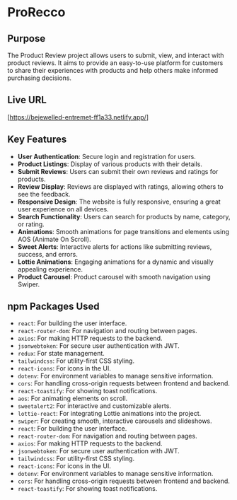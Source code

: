 <!-- # React + Vite

This template provides a minimal setup to get React working in Vite with HMR and some ESLint rules.

Currently, two official plugins are available:

- [@vitejs/plugin-react](https://github.com/vitejs/vite-plugin-react/blob/main/packages/plugin-react/README.md) uses [Babel](https://babeljs.io/) for Fast Refresh
- [@vitejs/plugin-react-swc](https://github.com/vitejs/vite-plugin-react-swc) uses [SWC](https://swc.rs/) for Fast Refresh -->

# ProRecco

## Purpose

The Product Review project allows users to submit, view, and interact with product reviews. It aims to provide an easy-to-use platform for customers to share their experiences with products and help others make informed purchasing decisions.

## Live URL

[https://bejewelled-entremet-ff1a33.netlify.app/]

## Key Features

- **User Authentication**: Secure login and registration for users.
- **Product Listings**: Display of various products with their details.
- **Submit Reviews**: Users can submit their own reviews and ratings for products.
- **Review Display**: Reviews are displayed with ratings, allowing others to see the feedback.
- **Responsive Design**: The website is fully responsive, ensuring a great user experience on all devices.
- **Search Functionality**: Users can search for products by name, category, or rating.
- **Animations**: Smooth animations for page transitions and elements using AOS (Animate On Scroll).
- **Sweet Alerts**: Interactive alerts for actions like submitting reviews, success, and errors.
- **Lottie Animations**: Engaging animations for a dynamic and visually appealing experience.
- **Product Carousel**: Product carousel with smooth navigation using Swiper.

## npm Packages Used

- `react`: For building the user interface.
- `react-router-dom`: For navigation and routing between pages.
- `axios`: For making HTTP requests to the backend.
- `jsonwebtoken`: For secure user authentication with JWT.
- `redux`: For state management.
- `tailwindcss`: For utility-first CSS styling.
- `react-icons`: For icons in the UI.
- `dotenv`: For environment variables to manage sensitive information.
- `cors`: For handling cross-origin requests between frontend and backend.
- `react-toastify`: For showing toast notifications.
- `aos`: For animating elements on scroll.
- `sweetalert2`: For interactive and customizable alerts.
- `lottie-react`: For integrating Lottie animations into the project.
- `swiper`: For creating smooth, interactive carousels and slideshows.
- `react`: For building the user interface.
- `react-router-dom`: For navigation and routing between pages.
- `axios`: For making HTTP requests to the backend.
- `jsonwebtoken`: For secure user authentication with JWT.
- `tailwindcss`: For utility-first CSS styling.
- `react-icons`: For icons in the UI.
- `dotenv`: For environment variables to manage sensitive information.
- `cors`: For handling cross-origin requests between frontend and backend.
- `react-toastify`: For showing toast notifications.
